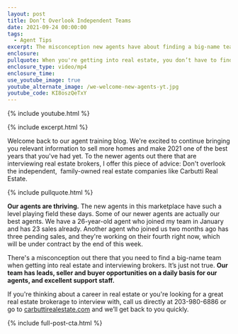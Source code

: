 ```yaml
---
layout: post
title: Don’t Overlook Independent Teams
date: 2021-09-24 00:00:00
tags:
  - Agent Tips
excerpt: The misconception new agents have about finding a big-name team.
enclosure:
pullquote: When you're getting into real estate, you don’t have to find a big-name team.
enclosure_type: video/mp4
enclosure_time:
use_youtube_image: true
youtube_alternate_image: /we-welcome-new-agents-yt.jpg
youtube_code: KI8oszQeTxY
---
```

{% include youtube.html %}

{% include excerpt.html %}

Welcome back to our agent training blog. We're excited to continue bringing you relevant information to sell more homes and make 2021 one of the best years that you've had yet. To the newer agents out there that are interviewing real estate brokers, I offer this piece of advice: Don't overlook the independent,&nbsp; family-owned real estate companies like Carbutti Real Estate.

{% include pullquote.html %}

**Our agents are thriving.** The new agents in this marketplace have such a level playing field these days. Some of our newer agents are actually our best agents. We have a 26-year-old agent who joined my team in January and has 23 sales already. Another agent who joined us two months ago has three pending sales, and they're working on their fourth right now, which will be under contract by the end of this week.

There's a misconception out there that you need to find a big-name team when getting into real estate and interviewing brokers. It’s just not true. **Our team has leads, seller and buyer opportunities on a daily basis for our agents, and excellent support staff.**

If you're thinking about a career in real estate or you're looking for a great real estate brokerage to interview with, call us directly at 203-980-6886 or go to [carbuttirealestate.com](https://www.carbuttirealestate.com/)&nbsp;and we’ll get back to you quickly.

{% include full-post-cta.html %}
